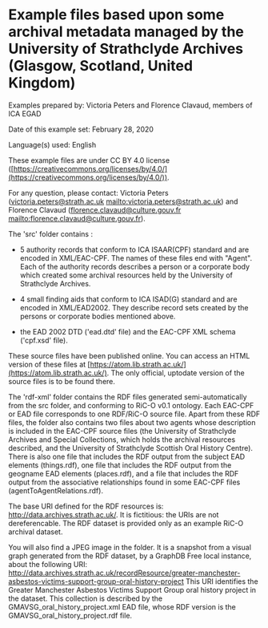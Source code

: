 # Example files based upon some archival metadata managed by the University of Strathclyde Archives (Glasgow, Scotland, United Kingdom)

Examples prepared by: Victoria Peters and Florence Clavaud, members of ICA EGAD

Date of this example set: February 28, 2020

Language(s) used: English

These example files are under CC BY 4.0 license ([https://creativecommons.org/licenses/by/4.0/](https://creativecommons.org/licenses/by/4.0/)).

For any question, please contact: Victoria Peters (victoria.peters@strath.ac.uk
[mailto:victoria.peters@strath.ac.uk](mailto:victoria.peters@strath.ac.uk)) and Florence Clavaud (florence.clavaud@culture.gouv.fr
[mailto:florence.clavaud@culture.gouv.fr](mailto:florence.clavaud@culture.gouv.fr)).

The 'src' folder contains :
- 5 authority records that conform to ICA ISAAR(CPF) standard and are encoded in XML/EAC-CPF. The names of these files end with "Agent". Each of the authority records describes a person or a corporate body which created some archival resources held by the University of Strathclyde Archives.

- 4 small finding aids that conform to ICA ISAD(G) standard and are encoded in XML/EAD2002. They describe record sets created by the persons or corporate bodies mentioned above.

- the EAD 2002 DTD ('ead.dtd' file) and the EAC-CPF XML schema ('cpf.xsd' file).

These source files have been published online. You can access an HTML version of these files at 
[https://atom.lib.strath.ac.uk/](https://atom.lib.strath.ac.uk/). The only official, uptodate version of the source files is to be found there.

The 'rdf-xml' folder contains the RDF files generated semi-automatically from the src folder, and conforming to RiC-O v0.1 ontology. Each EAC-CPF or EAD file corresponds to one RDF/RiC-O source file.
Apart from these RDF files, the folder also contains two files about two agents whose description is included in the EAC-CPF source files (the University of Strathclyde Archives and Special Collections, which holds the archival resources described, and the University of Strathclyde Scottish Oral History Centre). There is also one file that includes the RDF output from the subject EAD elements (things.rdf), one file that includes the RDF output from the geogname EAD elements (places.rdf), and a file that includes the RDF output from the associative relationships found in some EAC-CPF files (agentToAgentRelations.rdf).

The base URI defined for the RDF resources is: http://data.archives.strath.ac.uk/. It is fictitious: the URIs are not dereferencable. The RDF dataset is provided only as an example RiC-O archival dataset.

You will also find  a JPEG image in the folder. It is a snapshot from a visual graph generated from the RDF dataset, by a GraphDB Free local instance, about the following URI:
http://data.archives.strath.ac.uk/recordResource/greater-manchester-asbestos-victims-support-group-oral-history-project
This URI identifies the Greater Manchester Asbestos Victims Support Group oral history project in the dataset. This collection is described by the GMAVSG_oral_history_project.xml EAD file, whose RDF version is the GMAVSG_oral_history_project.rdf file.



